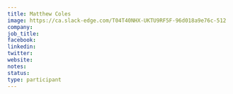 ```yaml
---
title: Matthew Coles
image: https://ca.slack-edge.com/T04T40NHX-UKTU9RF5F-96d018a9e76c-512
company: 
job_title: 
facebook:
linkedin: 
twitter: 
website:
notes:
status: 
type: participant
---
```


<!-- put more details about participant here -->
